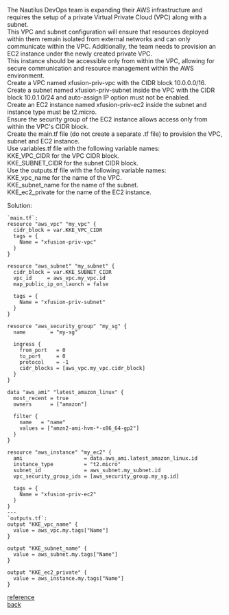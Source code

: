 The Nautilus DevOps team is expanding their AWS infrastructure and requires the setup of a private Virtual Private Cloud (VPC) along with a subnet.  
This VPC and subnet configuration will ensure that resources deployed within them remain isolated from external networks and can only communicate within the VPC. Additionally, the team needs to provision an EC2 instance under the newly created private VPC.  
This instance should be accessible only from within the VPC, allowing for secure communication and resource management within the AWS environment.  
Create a VPC named xfusion-priv-vpc with the CIDR block 10.0.0.0/16.  
Create a subnet named xfusion-priv-subnet inside the VPC with the CIDR block 10.0.1.0/24 and auto-assign IP option must not be enabled.  
Create an EC2 instance named xfusion-priv-ec2 inside the subnet and instance type must be t2.micro.  
Ensure the security group of the EC2 instance allows access only from within the VPC's CIDR block.  
Create the main.tf file (do not create a separate .tf file) to provision the VPC, subnet and EC2 instance.  
Use variables.tf file with the following variable names:  
KKE_VPC_CIDR for the VPC CIDR block.  
KKE_SUBNET_CIDR for the subnet CIDR block.  
Use the outputs.tf file with the following variable names:  
KKE_vpc_name for the name of the VPC.  
KKE_subnet_name for the name of the subnet.  
KKE_ec2_private for the name of the EC2 instance.  

Solution:  
```
`main.tf`:
resource "aws_vpc" "my_vpc" {
  cidr_block = var.KKE_VPC_CIDR
  tags = {
    Name = "xfusion-priv-vpc"
  }
}

resource "aws_subnet" "my_subnet" {
  cidr_block = var.KKE_SUBNET_CIDR
  vpc_id     = aws_vpc.my_vpc.id
  map_public_ip_on_launch = false

  tags = {
    Name = "xfusion-priv-subnet"
  }
}

resource "aws_security_group" "my_sg" {
  name        = "my-sg"

  ingress {
    from_port   = 0
    to_port     = 0
    protocol    = -1
    cidr_blocks = [aws_vpc.my_vpc.cidr_block]
  }
}

data "aws_ami" "latest_amazon_linux" {
  most_recent = true
  owners      = ["amazon"]

  filter {
    name   = "name"
    values = ["amzn2-ami-hvm-*-x86_64-gp2"]
  }
}

resource "aws_instance" "my_ec2" {
  ami                    = data.aws_ami.latest_amazon_linux.id
  instance_type          = "t2.micro"
  subnet_id              = aws_subnet.my_subnet.id
  vpc_security_group_ids = [aws_security_group.my_sg.id]

  tags = {
    Name = "xfusion-priv-ec2"
  }
}
---
`outputs.tf`:
output "KKE_vpc_name" {
  value = aws_vpc.my.tags["Name"]
}

output "KKE_subnet_name" {
  value = aws_subnet.my.tags["Name"]
}

output "KKE_ec2_private" {
  value = aws_instance.my.tags["Name"]
}

```
[reference](https://developer.hashicorp.com/terraform/tutorials/configuration-language/outputs)  
[back](https://github.com/MederD/Kodekloud-Engineer-Tasks/tree/main)  
